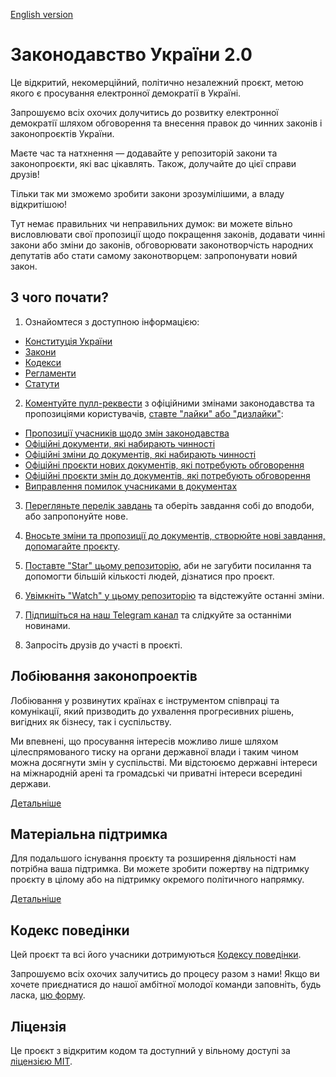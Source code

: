 [English version](README.en.md)

# Законодавство України 2.0

Це відкритий, некомерційний, політично незалежний проєкт, метою якого є просування електронної демократії в Україні.

Запрошуємо всіх охочих долучитись до розвитку електронної демократії шляхом обговорення та внесення правок до чинних законів і законопроєктів України.

Маєте час та натхнення — додавайте у репозиторій закони та законопроєкти, які вас цікавлять. Також, долучайте до цієї справи друзів!

Тільки так ми зможемо зробити закони зрозумілішими, а владу відкритішою!

Тут немає правильних чи неправильних думок: ви можете вільно висловлювати свої пропозиції щодо покращення законів, додавати чинні закони або зміни до законів, обговорювати законотворчість народних депутатів або стати самому законотворцем: запропонувати новий закон.

## З чого почати?

1. Ознайомтеся з доступною інформацією:

* [Конституція України](Конституція.md)
* [Закони](Закони)
* [Кодекси](Кодекси)
* [Регламенти](Регламенти)
* [Статути](Статути)

2. [Коментуйте пулл-реквести](https://github.com/opensourcewebsite-org/ua-law/pulls) з офіційними змінами законодавства та пропозиціями користувачів, [ставте "лайки" або "дизлайки"](https://help.github.com/en/github/collaborating-with-issues-and-pull-requests/about-conversations-on-github):

* [Пропозиції учасників щодо змін законодавства](https://github.com/opensourcewebsite-org/ua-law/pulls?q=is%3Aopen+is%3Apr+label%3A%22пропозиція+змін%22)
* [Офіційні документи, які набирають чинності](https://github.com/opensourcewebsite-org/ua-law/pulls?q=is%3Aopen+is%3Apr+label%3Aдокумент)
* [Офіційні зміни до документів, які набирають чинності](https://github.com/opensourcewebsite-org/ua-law/pulls?q=is%3Apr+is%3Aopen+label%3A%22зміни+до+документу%22)
* [Офіційні проєкти нових документів, які потребують обговорення](https://github.com/opensourcewebsite-org/ua-law/pulls?q=is%3Aopen+is%3Apr+label%3A%22проєкт+нового+документу%22)
* [Офіційні проєкти змін до документів, які потребують обговорення](https://github.com/opensourcewebsite-org/ua-law/pulls?q=is%3Apr+is%3Aopen+label%3A%22проєкт+змін+до+документу%22)
* [Виправлення помилок учасниками в документах](https://github.com/opensourcewebsite-org/ua-law/pulls?q=is%3Aopen+is%3Apr+label%3Aпомилка)

3. [Перегляньте перелік завдань](https://github.com/opensourcewebsite-org/ua-law/issues) та оберіть завдання собі до вподоби, або запропонуйте нове.

4. [Вносьте зміни та пропозиції до документів, створюйте нові завдання, допомагайте проєкту](CONTRIBUTING.md).

5. [Поставте "Star" цьому репозиторію](https://help.github.com/en/github/getting-started-with-github/saving-repositories-with-stars), аби не загубити посилання та допомогти більшій кількості людей, дізнатися про проєкт.

6. [Увімкніть "Watch" у цьому репозиторію](https://help.github.com/en/github/receiving-notifications-about-activity-on-github/watching-and-unwatching-repositories) та відстежуйте останні зміни.

7. [Підпишіться на наш Telegram канал](https://t.me/ua_law) та слідкуйте за останніми новинами.

8. Запросіть друзів до участі в проєкті.

## Лобіювання законопроектів

Лобіювання у розвинутих країнах є інструментом співпраці та комунікації, який призводить до ухвалення прогресивних рішень, вигідних як бізнесу, так і суспільству.

Ми впевнені, що просування інтересів можливо лише шляхом цілеспрямованого тиску на органи державної влади і таким чином можна досягнути змін у суспільстві. Ми відстоюємо державні інтереси на міжнародній арені та громадські чи приватні інтереси всередині держави.

[Детальніше](/LOBBYING.md)

## Матеріальна підтримка

Для подальшого існування проєкту та розширення діяльності нам потрібна ваша підтримка. Ви можете зробити пожертву на підтримку проєкту в цілому або на підтримку окремого політичного напрямку.

[Детальніше](/DONATE.md)

## Кодекс поведінки

Цей проєкт та всі його учасники дотримуються [Кодексу поведінки](CODE_OF_CONDUCT.md).

Запрошуємо всіх охочих залучитись до процесу разом з нами! Якщо ви хочете приєднатися до нашої амбітної молодої команди заповніть, будь ласка, [цю форму](https://forms.gle/FctSRjPsYo3cmJLo9).

## Ліцензія

Це проєкт з відкритим кодом та доступний у вільному доступі за [ліцензією MIT](LICENSE.md).
